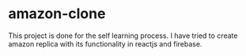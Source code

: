 # amazon-clone
This project is done for the self learning process. I have tried to create amazon replica with its functionality in reactjs and firebase.
